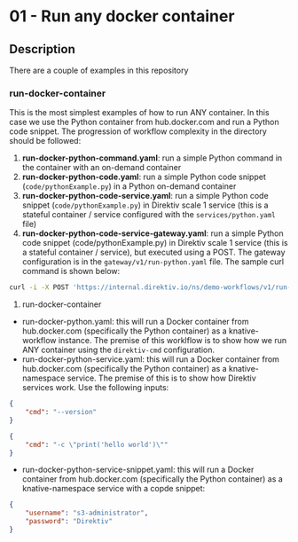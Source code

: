 # 01 - Run any docker container

## Description

There are a couple of examples in this repository

### run-docker-container
This is the most simplest examples of how to run ANY container. In this case we use the Python container from hub.docker.com and run a Python code snippet. The progression of workflow complexity in the directory should be followed:
1. **run-docker-python-command.yaml**: run a simple Python command in the container with an on-demand container
2. **run-docker-python-code.yaml**: run a simple Python code snippet (`code/pythonExample.py`) in a Python on-demand container
3. **run-docker-python-code-service.yaml**: run a simple Python code snippet (`code/pythonExample.py`) in Direktiv scale 1 service (this is a stateful container / service configured with the `services/python.yaml` file)
4. **run-docker-python-code-service-gateway.yaml**: run a simple Python code snippet (code/pythonExample.py) in Direktiv scale 1 service (this is a stateful container / service), but executed using a POST. The gateway configuration is in the `gateway/v1/run-python.yaml` file. The sample curl command is shown below:
```sh
curl -i -X POST 'https://internal.direktiv.io/ns/demo-workflows/v1/run-python-code' --header 'Content-Type: text/xml' --data-binary '@/demo-workflows/run-docker-container/code/pythonExample.py'
```



1. run-docker-container
* run-docker-python.yaml: this will run a Docker container from hub.docker.com (specifically the Python container) as a knative-workflow instance. The premise of this worklflow is to show how we run ANY container using the `direktiv-cmd` configuration.
* run-docker-python-service.yaml: this will run a Docker container from hub.docker.com (specifically the Python container) as a knative-namespace service. The premise of this is to show how Direktiv services work. Use the following inputs:
```json
{
    "cmd": "--version"
}
```
```json
{
    "cmd": "-c \"print('hello world')\""
}
```
* run-docker-python-service-snippet.yaml: this will run a Docker container from hub.docker.com (specifically the Python container) as a knative-namespace service with a copde snippet:
```json
{
    "username": "s3-administrator",
    "password": "Direktiv"
}
```

